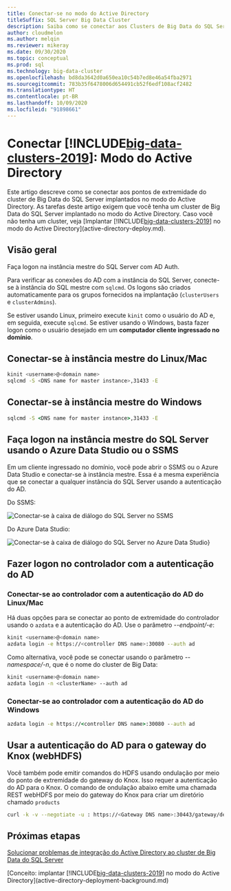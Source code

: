 ```yaml
---
title: Conectar-se no modo do Active Directory
titleSuffix: SQL Server Big Data Cluster
description: Saiba como se conectar aos Clusters de Big Data do SQL Server em um domínio do Active Directory.
author: cloudmelon
ms.author: melqin
ms.reviewer: mikeray
ms.date: 09/30/2020
ms.topic: conceptual
ms.prod: sql
ms.technology: big-data-cluster
ms.openlocfilehash: bd8da3642d0a650ea10c54b7ed8e46a54fba2971
ms.sourcegitcommit: 783b35f6478006d654491cb52f6edf108acf2482
ms.translationtype: HT
ms.contentlocale: pt-BR
ms.lasthandoff: 10/09/2020
ms.locfileid: "91898661"
---
```

# <a name="connect-big-data-clusters-2019-active-directory-mode"></a>Conectar [!INCLUDE[big-data-clusters-2019](../includes/ssbigdataclusters-ss-nover.md)]: Modo do Active Directory

Este artigo descreve como se conectar aos pontos de extremidade do cluster de Big Data do SQL Server implantados no modo do Active Directory. As tarefas deste artigo exigem que você tenha um cluster de Big Data do SQL Server implantado no modo do Active Directory. Caso você não tenha um cluster, veja [Implantar [!INCLUDE[big-data-clusters-2019](../includes/ssbigdataclusters-ss-nover.md)] no modo do Active Directory](active-directory-deploy.md).

## <a name="overview"></a>Visão geral

Faça logon na instância mestre do SQL Server com AD Auth.

Para verificar as conexões do AD com a instância do SQL Server, conecte-se à instância do SQL mestre com `sqlcmd`. Os logons são criados automaticamente para os grupos fornecidos na implantação (`clusterUsers` e `clusterAdmins`).

Se estiver usando Linux, primeiro execute `kinit` como o usuário do AD e, em seguida, execute `sqlcmd`. Se estiver usando o Windows, basta fazer logon como o usuário desejado em um **computador cliente ingressado no domínio**.

## <a name="connect-to-master-instance-from-linuxmac"></a>Conectar-se à instância mestre do Linux/Mac

```bash
kinit <username>@<domain name>
sqlcmd -S <DNS name for master instance>,31433 -E
```

## <a name="connect-to-master-instance-from-windows"></a>Conectar-se à instância mestre do Windows

```cmd
sqlcmd -S <DNS name for master instance>,31433 -E
```

## <a name="log-in-to-sql-server-master-instance-using-azure-data-studio-or-ssms"></a>Faça logon na instância mestre do SQL Server usando o Azure Data Studio ou o SSMS

Em um cliente ingressado no domínio, você pode abrir o SSMS ou o Azure Data Studio e conectar-se à instância mestre. Essa é a mesma experiência que se conectar a qualquer instância do SQL Server usando a autenticação do AD.

Do SSMS:

![Conectar-se à caixa de diálogo do SQL Server no SSMS](./media/deploy-active-directory/image23.png)

Do Azure Data Studio:

![Conectar-se à caixa de diálogo do SQL Server no Azure Data Studio](./media/deploy-active-directory/image24.png)}

## <a name="log-in-to-controller-with-ad-authentication"></a>Fazer logon no controlador com a autenticação do AD

### <a name="connect-to-controller-with-ad-authentication-from-linuxmac"></a>Conectar-se ao controlador com a autenticação do AD do Linux/Mac

Há duas opções para se conectar ao ponto de extremidade do controlador usando o `azdata` e a autenticação do AD. Use o parâmetro *--endpoint/-e*:

```bash
kinit <username>@<domain name>
azdata login -e https://<controller DNS name>:30080 --auth ad
```

Como alternativa, você pode se conectar usando o parâmetro *--namespace/-n*, que é o nome do cluster de Big Data:

```bash
kinit <username>@<domain name>
azdata login -n <clusterName> --auth ad
```

### <a name="connect-to-controller-with-ad-authentication-from-windows"></a>Conectar-se ao controlador com a autenticação do AD do Windows

```cmd
azdata login -e https://<controller DNS name>:30080 --auth ad
```

## <a name="use-ad-authentication-to-knox-gateway-webhdfs"></a>Usar a autenticação do AD para o gateway do Knox (webHDFS)

Você também pode emitir comandos do HDFS usando ondulação por meio do ponto de extremidade do gateway do Knox. Isso requer a autenticação do AD para o Knox. O comando de ondulação abaixo emite uma chamada REST webHDFS por meio do gateway do Knox para criar um diretório chamado `products`

```bash
curl -k -v --negotiate -u : https://<Gateway DNS name>:30443/gateway/default/webhdfs/v1/products?op=MKDIRS -X PUT
```

## <a name="next-steps"></a>Próximas etapas

[Solucionar problemas de integração do Active Directory ao cluster de Big Data do SQL Server](troubleshoot-active-directory.md)

[Conceito: implantar [!INCLUDE[big-data-clusters-2019](../includes/ssbigdataclusters-ss-nover.md)] no modo do Active Directory](active-directory-deployment-background.md)
